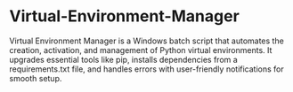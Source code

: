 # Virtual-Environment-Manager
Virtual Environment Manager is a Windows batch script that automates the creation, activation, and management of Python virtual environments. It upgrades essential tools like pip, installs dependencies from a requirements.txt file, and handles errors with user-friendly notifications for smooth setup.
